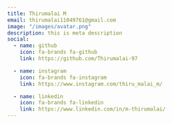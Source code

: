 ```yaml
---
title: Thirumalai M 
email: thirumalai11049761@gmail.com
image: "/images/avatar.png"
description: this is meta description
social:
  - name: github
    icon: fa-brands fa-github
    link: https://github.com/Thirumalai-97

  - name: instagram
    icon: fa-brands fa-instagram
    link: https://www.instagram.com/thiru_malai_m/

  - name: linkedin
    icon: fa-brands fa-linkedin
    link: https://www.linkedin.com/in/m-thirumalai/
---
```



